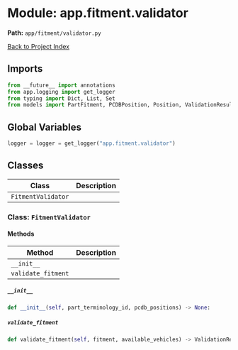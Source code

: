 # Module: app.fitment.validator

**Path:** `app/fitment/validator.py`

[Back to Project Index](../../../index.md)

## Imports
```python
from __future__ import annotations
from app.logging import get_logger
from typing import Dict, List, Set
from models import PartFitment, PCDBPosition, Position, ValidationResult, ValidationStatus, VCDBVehicle
```

## Global Variables
```python
logger = logger = get_logger("app.fitment.validator")
```

## Classes

| Class | Description |
| --- | --- |
| `FitmentValidator` |  |

### Class: `FitmentValidator`

#### Methods

| Method | Description |
| --- | --- |
| `__init__` |  |
| `validate_fitment` |  |

##### `__init__`
```python
def __init__(self, part_terminology_id, pcdb_positions) -> None:
```

##### `validate_fitment`
```python
def validate_fitment(self, fitment, available_vehicles) -> ValidationResult:
```

